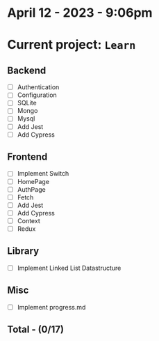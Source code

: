 # April 12 - 2023 - 9:06pm

# Current project: `Learn`

## Backend

- [ ] Authentication
- [ ] Configuration
- [ ] SQLite
- [ ] Mongo
- [ ] Mysql
- [ ] Add Jest
- [ ] Add Cypress <br>

## Frontend

- [ ] Implement Switch
- [ ] HomePage
- [ ] AuthPage
- [ ] Fetch
- [ ] Add Jest
- [ ] Add Cypress
- [ ] Context
- [ ] Redux <br>

## Library

- [ ] Implement Linked List Datastructure <br>

## Misc

- [ ] Implement progress.md

## Total - (0/17)
